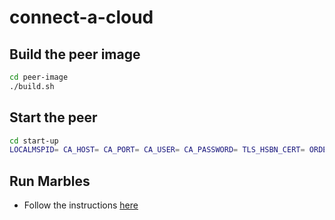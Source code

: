 # connect-a-cloud

## Build the peer image
```bash
cd peer-image
./build.sh
```

## Start the peer
```bash
cd start-up
LOCALMSPID= CA_HOST= CA_PORT= CA_USER= CA_PASSWORD= TLS_HSBN_CERT= ORDERER_URL= CHANNEL_NAME= ./start.sh
```

## Run Marbles
- Follow the instructions [here](docs/marbles.md)
